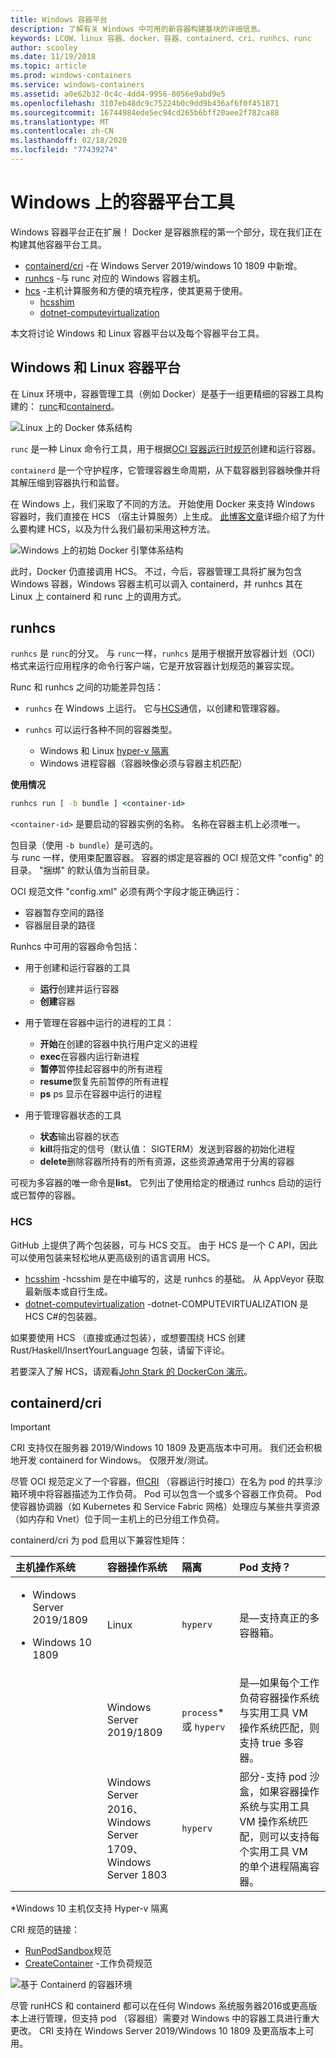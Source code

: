 ```yaml
---
title: Windows 容器平台
description: 了解有关 Windows 中可用的新容器构建基块的详细信息。
keywords: LCOW、linux 容器、docker、容器、containerd、cri、runhcs、runc
author: scooley
ms.date: 11/19/2018
ms.topic: article
ms.prod: windows-containers
ms.service: windows-containers
ms.assetid: a0e62b32-0c4c-4dd4-9956-8056e9abd9e5
ms.openlocfilehash: 3107eb48dc9c75224b0c9dd9b436af6f0f451871
ms.sourcegitcommit: 16744984ede5ec94cd265b6bff20aee2f782ca88
ms.translationtype: MT
ms.contentlocale: zh-CN
ms.lasthandoff: 02/18/2020
ms.locfileid: "77439274"
---
```

# <a name="container-platform-tools-on-windows"></a>Windows 上的容器平台工具

Windows 容器平台正在扩展！ Docker 是容器旅程的第一个部分，现在我们正在构建其他容器平台工具。

* [containerd/cri](https://github.com/containerd/cri) -在 Windows Server 2019/windows 10 1809 中新增。
* [runhcs](https://github.com/Microsoft/hcsshim/tree/master/cmd/runhcs) -与 runc 对应的 Windows 容器主机。
* [hcs](https://docs.microsoft.com/virtualization/api/) -主机计算服务和方便的填充程序，使其更易于使用。
  * [hcsshim](https://github.com/microsoft/hcsshim)
  * [dotnet-computevirtualization](https://github.com/microsoft/dotnet-computevirtualization)

本文将讨论 Windows 和 Linux 容器平台以及每个容器平台工具。

## <a name="windows-and-linux-container-platform"></a>Windows 和 Linux 容器平台

在 Linux 环境中，容器管理工具（例如 Docker）是基于一组更精细的容器工具构建的： [runc](https://github.com/opencontainers/runc)和[containerd](https://containerd.io/)。

![Linux 上的 Docker 体系结构](media/docker-on-linux.png)

`runc` 是一种 Linux 命令行工具，用于根据[OCI 容器运行时规范](https://github.com/opencontainers/runtime-spec)创建和运行容器。

`containerd` 是一个守护程序，它管理容器生命周期，从下载容器到容器映像并将其解压缩到容器执行和监督。

在 Windows 上，我们采取了不同的方法。  开始使用 Docker 来支持 Windows 容器时，我们直接在 HCS （宿主计算服务）上生成。  [此博客文章](https://techcommunity.microsoft.com/t5/Containers/Introducing-the-Host-Compute-Service-HCS/ba-p/382332)详细介绍了为什么要构建 HCS，以及为什么我们最初采用这种方法。

![Windows 上的初始 Docker 引擎体系结构](media/hcs.png)

此时，Docker 仍直接调用 HCS。 不过，今后，容器管理工具将扩展为包含 Windows 容器，Windows 容器主机可以调入 containerd，并 runhcs 其在 Linux 上 containerd 和 runc 上的调用方式。

## <a name="runhcs"></a>runhcs

`runhcs` 是 `runc`的分叉。  与 `runc`一样，`runhcs` 是用于根据开放容器计划（OCI）格式来运行应用程序的命令行客户端，它是开放容器计划规范的兼容实现。

Runc 和 runhcs 之间的功能差异包括：

* `runhcs` 在 Windows 上运行。  它与[HCS](containerd.md#hcs)通信，以创建和管理容器。
* `runhcs` 可以运行各种不同的容器类型。

  * Windows 和 Linux [hyper-v 隔离](../manage-containers/hyperv-container.md)
  * Windows 进程容器（容器映像必须与容器主机匹配）

**使用情况**

``` cmd
runhcs run [ -b bundle ] <container-id>
```

`<container-id>` 是要启动的容器实例的名称。 名称在容器主机上必须唯一。

包目录（使用 `-b bundle`）是可选的。  
与 runc 一样，使用束配置容器。 容器的绑定是容器的 OCI 规范文件 "config" 的目录。  "捆绑" 的默认值为当前目录。

OCI 规范文件 "config.xml" 必须有两个字段才能正确运行：

* 容器暂存空间的路径
* 容器层目录的路径

Runhcs 中可用的容器命令包括：

* 用于创建和运行容器的工具
  * **运行**创建并运行容器
  * **创建**容器

* 用于管理在容器中运行的进程的工具：
  * **开始**在创建的容器中执行用户定义的进程
  * **exec**在容器内运行新进程
  * **暂停**暂停挂起容器中的所有进程
  * **resume**恢复先前暂停的所有进程
  * **ps** ps 显示在容器中运行的进程

* 用于管理容器状态的工具
  * **状态**输出容器的状态
  * **kill**将指定的信号（默认值： SIGTERM）发送到容器的初始化进程
  * **delete**删除容器所持有的所有资源，这些资源通常用于分离的容器

可视为多容器的唯一命令是**list**。  它列出了使用给定的根通过 runhcs 启动的运行或已暂停的容器。

### <a name="hcs"></a>HCS

GitHub 上提供了两个包装器，可与 HCS 交互。 由于 HCS 是一个 C API，因此可以使用包装来轻松地从更高级别的语言调用 HCS。  

* [hcsshim](https://github.com/microsoft/hcsshim) -hcsshim 是在中编写的，这是 runhcs 的基础。
从 AppVeyor 获取最新版本或自行生成。
* [dotnet-computevirtualization](https://github.com/microsoft/dotnet-computevirtualization) -dotnet-COMPUTEVIRTUALIZATION 是 HCS C#的包装器。

如果要使用 HCS （直接或通过包装），或想要围绕 HCS 创建 Rust/Haskell/InsertYourLanguage 包装，请留下评论。

若要深入了解 HCS，请观看[John Stark 的 DockerCon 演示](https://www.youtube.com/watch?v=85nCF5S8Qok)。

## <a name="containerdcri"></a>containerd/cri

> [!IMPORTANT]
> CRI 支持仅在服务器 2019/Windows 10 1809 及更高版本中可用。  我们还会积极地开发 containerd for Windows。
> 仅限开发/测试。

尽管 OCI 规范定义了一个容器，但[CRI](https://github.com/kubernetes/kubernetes/blob/master/pkg/kubelet/apis/cri/runtime/v1alpha2/api.proto) （容器运行时接口）在名为 pod 的共享沙箱环境中将容器描述为工作负荷。  Pod 可以包含一个或多个容器工作负荷。  Pod 使容器协调器（如 Kubernetes 和 Service Fabric 网格）处理应与某些共享资源（如内存和 Vnet）位于同一主机上的已分组工作负荷。

containerd/cri 为 pod 启用以下兼容性矩阵：

| 主机操作系统 | 容器操作系统 | 隔离 | Pod 支持？ |
|:-------------------------------------------------------------------------|:-----------------------------------------------------------------------------|:---------------------|:-----------------------------------------------------------------------------------------------------------------------------------------------------|
| <ul><li>Windows Server 2019/1809</ul></li><ul><li>Windows 10 1809</ul></li> | Linux | `hyperv` | 是—支持真正的多容器箱。 |
|  | Windows Server 2019/1809 | `process`* 或 `hyperv` | 是—如果每个工作负荷容器操作系统与实用工具 VM 操作系统匹配，则支持 true 多容器。 |
|  | Windows Server 2016、</br>Windows Server 1709、</br>Windows Server 1803 | `hyperv` | 部分-支持 pod 沙盒，如果容器操作系统与实用工具 VM 操作系统匹配，则可以支持每个实用工具 VM 的单个进程隔离容器。 |

\*Windows 10 主机仅支持 Hyper-v 隔离

CRI 规范的链接：

* [RunPodSandbox](https://github.com/kubernetes/kubernetes/blob/master/pkg/kubelet/apis/cri/runtime/v1alpha2/api.proto#L24)规范
* [CreateContainer](https://github.com/kubernetes/kubernetes/blob/master/pkg/kubelet/apis/cri/runtime/v1alpha2/api.proto#L47) -工作负荷规范

![基于 Containerd 的容器环境](media/containerd-platform.png)

尽管 runHCS 和 containerd 都可以在任何 Windows 系统服务器2016或更高版本上进行管理，但支持 pod （容器组）需要对 Windows 中的容器工具进行重大更改。  CRI 支持在 Windows Server 2019/Windows 10 1809 及更高版本上可用。
